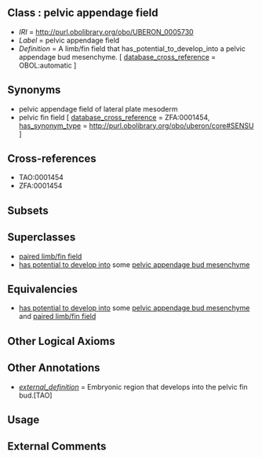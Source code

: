 
## Class : pelvic appendage field

 * *IRI* = http://purl.obolibrary.org/obo/UBERON_0005730
 * *Label* = pelvic appendage field
 * *Definition* = A limb/fin field that has_potential_to_develop_into a pelvic appendage bud mesenchyme. [ [database_cross_reference](../../ef/oboInOwl#hasDbXref.md) = OBOL:automatic ]

## Synonyms

 * pelvic appendage field of lateral plate mesoderm
 * pelvic fin field [ [database_cross_reference](../../ef/oboInOwl#hasDbXref.md) = ZFA:0001454, [has_synonym_type](../../pe/oboInOwl#hasSynonymType.md) = http://purl.obolibrary.org/obo/uberon/core#SENSU ]

## Cross-references

 * TAO:0001454
 * ZFA:0001454

## Subsets


## Superclasses

 * [paired limb/fin field](../../UBERON/32/UBERON_0005732.md)
 * [has potential to develop into](../../RO/87/RO_0002387.md) some [pelvic appendage bud mesenchyme](../../UBERON/12/UBERON_0003412.md)

## Equivalencies

 * [has potential to develop into](../../RO/87/RO_0002387.md) some [pelvic appendage bud mesenchyme](../../UBERON/12/UBERON_0003412.md) and [paired limb/fin field](../../UBERON/32/UBERON_0005732.md)

## Other Logical Axioms


## Other Annotations

 * *[external_definition](../../UBPROP/01/UBPROP_0000001.md)* = Embryonic region that develops into the pelvic fin bud.[TAO]

## Usage


## External Comments

